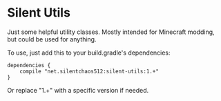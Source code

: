 # Silent Utils

Just some helpful utility classes. Mostly intended for Minecraft modding, but could be used for anything.

To use, just add this to your build.gradle's dependencies:

```
dependencies {
    compile "net.silentchaos512:silent-utils:1.+"
}
```

Or replace "1.+" with a specific version if needed.
